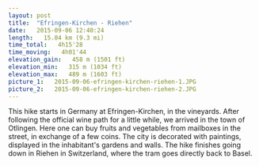 ```yaml
---
layout: post
title:  "Efringen-Kirchen - Riehen"
date:   2015-09-06 12:40:24
length:   15.04 km (9.3 mi)
time_total:   4h15'28
time_moving:   4h01'44
elevation_gain:   458 m (1501 ft)
elevation_min:   315 m (1034 ft)
elevation_max:   489 m (1603 ft)
picture_1:   2015-09-06-efringen-kirchen-riehen-1.JPG
picture_2:   2015-09-06-efringen-kirchen-riehen-2.JPG
---
```

This hike starts in Germany at Efringen-Kirchen, in the vineyards. After following the official wine path for a little while, we arrived in the town of Otlingen. Here one can buy fruits and vegetables from mailboxes in the street, in exchange of a few coins. The city is decorated with paintings, displayed in the inhabitant's gardens and walls. The hike finishes going down in Riehen in Switzerland, where the tram goes directly back to Basel.
